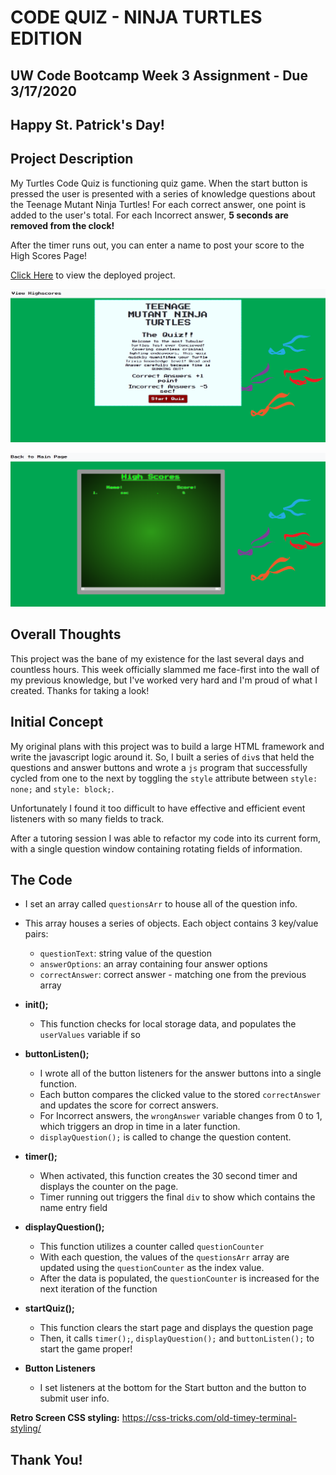 # CODE QUIZ - NINJA TURTLES EDITION

## UW Code Bootcamp Week 3 Assignment - Due 3/17/2020
## Happy St. Patrick's Day!

## Project Description

My Turtles Code Quiz is functioning quiz game.  When the start button is pressed the user is presented with a series of knowledge questions about the Teenage Mutant Ninja Turtles! For each correct answer, one point is added to the user's total.  For each Incorrect answer, **5 seconds are removed from the clock!** 

After the timer runs out, you can enter a name to post your score to the High Scores Page!

 [Click Here](https://the-medium-place.github.io/code-quiz/) to view the deployed project.

 ![Start Page Screenshot](./images/start-screen.PNG)

 ![High Score Screenshot](./images/highscore-screen.PNG)



## Overall Thoughts

This project was the bane of my existence for the last several days and countless hours.  This week officially slammed me face-first into the wall of my previous knowledge, but I've worked very hard and I'm proud of what I created. Thanks for taking a look!

## Initial Concept

My original plans with this project was to build a large HTML framework and write the javascript logic around it.  So, I built a series of `div`s that held the questions and answer buttons and wrote a `js` program that successfully cycled from one to the next by toggling the `style` attribute between `style: none;` and `style: block;`.  

Unfortunately I found it too difficult to have effective and efficient event listeners with so many fields to track.  

After a tutoring session I was able to refactor my code into its current form, with a single question window containing rotating fields of information. 


## The Code

* I set an array called `questionsArr` to house all of the question info.
* This array houses a series of objects. Each object contains 3 key/value pairs:
    * `questionText`: string value of the question
    * `answerOptions`: an array containing four answer options
    * `correctAnswer`: correct answer - matching one from the previous array

* **init();**
    * This function checks for local storage data, and populates the `userValues` variable if so

* **buttonListen();**
    * I wrote all of the button listeners for the answer buttons into a single function. 
    * Each button compares the clicked value to the stored `correctAnswer` and updates the score for correct answers.
    * For Incorrect answers, the `wrongAnswer` variable changes from 0 to 1, which triggers an drop in time in a later function.
    * `displayQuestion();` is called to change the question content.

* **timer();**
    * When activated, this function creates the 30 second timer and displays the counter on the page. 
    * Timer running out triggers the final `div` to show which contains the name entry field

* **displayQuestion();**
    * This function utilizes a counter called `questionCounter`
    * With each question, the values of the `questionsArr` array are updated using the `questionCounter` as the index value.
    * After the data is populated, the `questionCounter` is increased for the next iteration of the function

* **startQuiz();**
    * This function clears the start page and displays the question page
    * Then, it calls `timer();`, `displayQuestion();` and `buttonListen();` to start the game proper!

* **Button Listeners** 
    * I set listeners at the bottom for the Start button and the button to submit user info.


**Retro Screen CSS styling:** https://css-tricks.com/old-timey-terminal-styling/

## Thank You!
